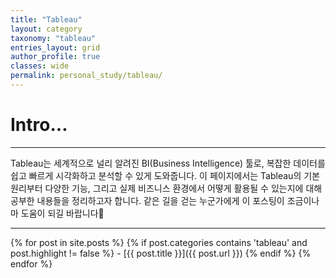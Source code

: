 ```yaml
---
title: "Tableau"
layout: category
taxonomy: "tableau"
entries_layout: grid
author_profile: true
classes: wide
permalink: personal_study/tableau/
---
```


# Intro...
---
Tableau는 세계적으로 널리 알려진 BI(Business Intelligence) 툴로, 복잡한 데이터를 쉽고 빠르게 시각화하고 분석할 수 있게 도와줍니다. 이 페이지에서는 Tableau의 기본 원리부터 다양한 기능, 그리고 실제 비즈니스 환경에서 어떻게 활용될 수 있는지에 대해 공부한 내용들을 정리하고자 합니다. 같은 길을 걷는 누군가에게 이 포스팅이 조금이나마 도움이 되길 바랍니다🙏

---

{% for post in site.posts %}
  {% if post.categories contains 'tableau' and post.highlight != false %}
    - [{{ post.title }}]({{ post.url }})
  {% endif %}
{% endfor %}

